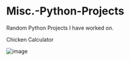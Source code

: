# Misc.-Python-Projects
Random Python Projects I have worked on.

Chicken Calculator

![image](https://user-images.githubusercontent.com/113266554/224578492-fcd0d4ba-7633-41d8-848a-b509d6ef0ad0.png)
